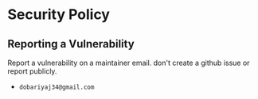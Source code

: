 # Security Policy

## Reporting a Vulnerability

Report a vulnerability on a maintainer email. don't create a github issue or report publicly.
- `dobariyaj34@gmail.com`
